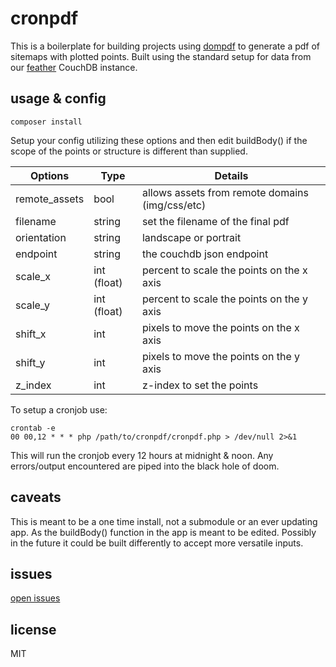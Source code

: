 # cronpdf

This is a boilerplate for building projects using [dompdf](https://github.com/dompdf/dompdf) to generate a pdf of sitemaps with plotted points. Built using the standard setup for data from our [feather](https://github.com/GunnJerkens/feather) CouchDB instance.

## usage & config

```
composer install
```

Setup your config utilizing these options and then edit buildBody() if the scope of the points or structure is different than supplied.

| Options       | Type        | Details                                         |
| ------        | -----       | -----                                           |
| remote_assets | bool        | allows assets from remote domains (img/css/etc) |
| filename      | string      | set the filename of the final pdf               |
| orientation   | string      | landscape or portrait                           |
| endpoint      | string      | the couchdb json endpoint                       |
| scale_x       | int (float) | percent to scale the points on the x axis       |
| scale_y       | int (float) | percent to scale the points on the y axis       |
| shift_x       | int         | pixels to move the points on the x axis         |
| shift_y       | int         | pixels to move the points on the y axis         |
| z_index       | int         | z-index to set the points                       |

To setup a cronjob use:

```
crontab -e
00 00,12 * * * php /path/to/cronpdf/cronpdf.php > /dev/null 2>&1
```

This will run the cronjob every 12 hours at midnight & noon. Any errors/output encountered are piped into the black hole of doom.

## caveats

This is meant to be a one time install, not a submodule or an ever updating app. As the buildBody() function in the app is meant to be edited. Possibly in the future it could be built differently to accept more versatile inputs.

## issues

[open issues](https://github.com/GunnJerkens/cronpdf/issues?q=is%3Aissue+is%3Aopen+)

## license

MIT